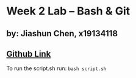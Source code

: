 # Week 2 Lab – Bash & Git
## by: Jiashun Chen, x19134118
[Github Link](https://github.com/jiashun-nci/devops-lab-2-task-6)
---
To run the script.sh run: `bash script.sh`

